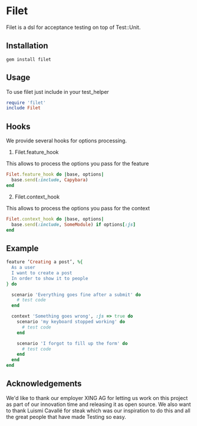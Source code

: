 # Filet

Filet is a dsl for acceptance testing on top of Test::Unit.

## Installation

    gem install filet

## Usage

To use filet just include in your test_helper

```ruby
require 'filet'
include Filet
```

## Hooks

We provide several hooks for options processing.

1. Filet.feature_hook

This allows to process the options you pass for the feature

```ruby
Filet.feature_hook do |base, options|
  base.send(:include, Capybara)
end
```

2. Filet.context_hook

This allows to process the options you pass for the context

```ruby
Filet.context_hook do |base, options|
  base.send(:include, SomeModule) if options[:js]
end
```

## Example

```ruby
feature ‘Creating a post’, %{
  As a user
  I want to create a post
  In order to show it to people
} do

  scenario 'Everything goes fine after a submit' do
    # test code
  end

  context 'Something goes wrong', :js => true do
    scenario 'my keyboard stopped working' do
      # test code
    end

    scenario 'I forgot to fill up the form' do
      # test code
    end
  end
end
```
## Acknowledgements

We'd like to thank our employer XING AG for letting us work on this project as part of our innovation time and releasing it as open source.
We also want to thank Luismi Cavallé for steak which was our inspiration to do this and all the great people that have made Testing so easy.
